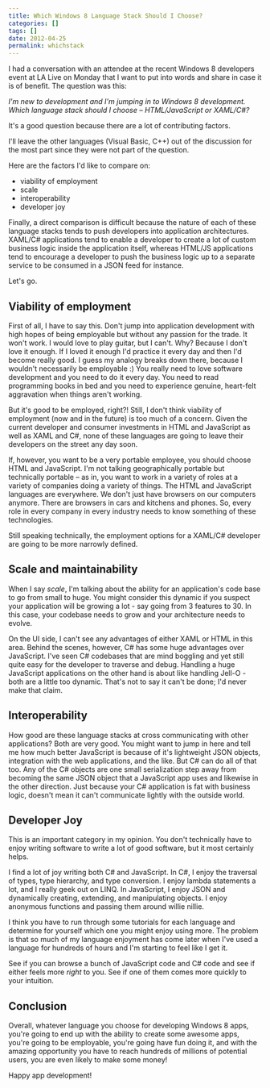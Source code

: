 ```yaml
---
title: Which Windows 8 Language Stack Should I Choose?
categories: []
tags: []
date: 2012-04-25
permalink: whichstack
---
```


I had a conversation with an attendee at the recent Windows 8 developers event at LA Live on Monday that I want to put into words and share in case it is of benefit. The question was this:
<!-- more -->

_I'm new to development and I'm jumping in to Windows 8 development. Which language stack should I choose &ndash; HTML/JavaScript or XAML/C#?_

It's a good question because there are a lot of contributing factors.

I'll leave the other languages (Visual Basic, C++) out of the discussion for the most part since they were not part of the question.

Here are the factors I'd like to compare on:

*   viability of employment
*   scale
*   interoperability
*   developer joy

Finally, a direct comparison is difficult because the nature of each of these language stacks tends to push developers into application architectures. XAML/C# applications tend to enable a developer to create a lot of custom business logic inside the application itself, whereas HTML/JS applications tend to encourage a developer to push the business logic up to a separate service to be consumed in a JSON feed for instance.

Let's go.

## **Viability of employment**

First of all, I have to say this. Don't jump into application development with high hopes of being employable but without any passion for the trade. It won't work. I would love to play guitar, but I can't. Why? Because I don't love it enough. If I loved it enough I'd practice it every day and then I'd become really good. I guess my analogy breaks down there, because I wouldn't necessarily be employable :) You really need to love software development and you need to do it every day. You need to read programming books in bed and you need to experience genuine, heart-felt aggravation when things aren't working.

But it's good to be employed, right?! Still, I don't think viability of employment (now and in the future) is too much of a concern. Given the current developer and consumer investments in HTML and JavaScript as well as  XAML and C#, none of these languages are going to leave their developers on the street any day soon.

If, however, you want to be a very portable employee, you should choose HTML and JavaScript. I'm not talking geographically portable but technically portable &ndash; as in, you want to work in a variety of roles at a variety of companies doing a variety of things. The HTML and JavaScript languages are everywhere. We don't just have browsers on our computers anymore. There are browsers in cars and kitchens and phones. So, every role in every company in every industry needs to know something of these technologies.

Still speaking technically, the employment options for a XAML/C# developer are going to be more narrowly defined.

## Scale and maintainability

When I say _scale_, I'm talking about the ability for an application's code base to go from small to huge. You might consider this dynamic if you suspect your application will be growing a lot - say going from 3 features to 30\. In this case, your codebase needs to grow and your architecture needs to evolve.

On the UI side, I can't see any advantages of either XAML or HTML in this area. Behind the scenes, however, C# has some huge advantages over JavaScript. I've seen C# codebases that are mind boggling and yet still quite easy for the developer to traverse and debug. Handling a huge JavaScript applications on the other hand is about like handling Jell-O - both are a little too dynamic. That's not to say it can't be done; I'd never make that claim.

## Interoperability

How good are these language stacks at cross communicating with other applications? Both are very good. You might want to jump in here and tell me how much better JavaScript is because of it's lightweight JSON objects, integration with the web applications, and the like. But C# can do all of that too. Any of the C# objects are one small serialization step away from becoming the same JSON object that a JavaScript app uses and likewise in the other direction. Just because your C# application is fat with business logic, doesn't mean it can't communicate lightly with the outside world.

## Developer Joy

This is an important category in my opinion. You don't technically  have to enjoy writing software to write a lot of good software, but it most certainly helps.

I find a lot of joy writing both C# and JavaScript. In C#, I enjoy the traversal of types, type hierarchy, and type conversion. I enjoy lambda statements a lot, and I really geek out on LINQ. In JavaScript, I enjoy JSON and dynamically creating, extending, and manipulating objects. I enjoy anonymous functions and passing them around willie nillie.

I think you have to run through some tutorials for each language and determine for yourself which one you might enjoy using more. The problem is that so much of my language enjoyment has come later when I've used a language for hundreds of hours and I'm starting to feel like I get it.

See if you can browse a bunch of JavaScript code and C# code and see if either feels more _right_ to you. See if one of them comes more quickly to your intuition.

## Conclusion

Overall, whatever language you choose for developing Windows 8 apps, you're going to end up with the ability to create some awesome apps, you're going to be employable, you're going have fun doing it, and with the amazing opportunity you have to reach hundreds of millions of potential users, you are even likely to make some money!

Happy app development!